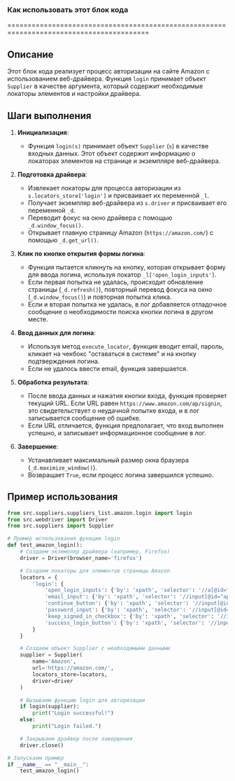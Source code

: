 ### **Как использовать этот блок кода**

=========================================================================================

Описание
-------------------------
Этот блок кода реализует процесс авторизации на сайте Amazon с использованием веб-драйвера. Функция `login` принимает объект `Supplier` в качестве аргумента, который содержит необходимые локаторы элементов и настройки драйвера.

Шаги выполнения
-------------------------
1. **Инициализация**:
   - Функция `login(s)` принимает объект `Supplier` (`s`) в качестве входных данных. Этот объект содержит информацию о локаторах элементов на странице и экземпляре веб-драйвера.

2. **Подготовка драйвера**:
   - Извлекает локаторы для процесса авторизации из `s.locators_store['login']` и присваивает их переменной `_l`.
   - Получает экземпляр веб-драйвера из `s.driver` и присваивает его переменной `_d`.
   - Переводит фокус на окно драйвера с помощью `_d.window_focus()`.
   - Открывает главную страницу Amazon (`https://amazon.com/`) с помощью `_d.get_url()`.

3. **Клик по кнопке открытия формы логина**:
   - Функция пытается кликнуть на кнопку, которая открывает форму для ввода логина, используя локатор `_l['open_login_inputs']`.
   - Если первая попытка не удалась, происходит обновление страницы (`_d.refresh()`), повторный перевод фокуса на окно (`_d.window_focus()`) и повторная попытка клика.
   - Если и вторая попытка не удалась, в лог добавляется отладочное сообщение о необходимости поиска кнопки логина в другом месте.

4. **Ввод данных для логина**:
   - Используя метод `execute_locator`, функция вводит email, пароль, кликает на чекбокс "оставаться в системе" и на кнопку подтверждения логина.
   - Если не удалось ввести email, функция завершается.

5. **Обработка результата**:
   - После ввода данных и нажатия кнопки входа, функция проверяет текущий URL. Если URL равен `https://www.amazon.com/ap/signin`, это свидетельствует о неудачной попытке входа, и в лог записывается сообщение об ошибке.
   - Если URL отличается, функция предполагает, что вход выполнен успешно, и записывает информационное сообщение в лог.

6. **Завершение**:
   - Устанавливает максимальный размер окна браузера (`_d.maximize_window()`).
   - Возвращает `True`, если процесс логина завершился успешно.

Пример использования
-------------------------

```python
from src.suppliers.suppliers_list.amazon.login import login
from src.webdriver import Driver
from src.suppliers import Supplier

# Пример использования функции login
def test_amazon_login():
    # Создаем экземпляр драйвера (например, Firefox)
    driver = Driver(browser_name='firefox')

    # Создаем локаторы для элементов страницы Amazon
    locators = {
        'login': {
            'open_login_inputs': {'by': 'xpath', 'selector': '//a[@id="nav-link-accountList"]', 'event': 'click()'},
            'email_input': {'by': 'xpath', 'selector': '//input[@id="ap_email"]', 'event': 'send_keys("test@example.com")'},
            'continue_button': {'by': 'xpath', 'selector': '//input[@id="continue"]', 'event': 'click()'},
            'password_input': {'by': 'xpath', 'selector': '//input[@id="ap_password"]', 'event': 'send_keys("password")', 'timeout': 5},
            'keep_signed_in_checkbox': {'by': 'xpath', 'selector': '//input[@name="rememberMe"]', 'event': 'click()'},
            'success_login_button': {'by': 'xpath', 'selector': '//input[@id="signInSubmit"]', 'event': 'click()'}
        }
    }

    # Создаем объект Supplier с необходимыми данными
    supplier = Supplier(
        name='Amazon',
        url='https://amazon.com/',
        locators_store=locators,
        driver=driver
    )

    # Вызываем функцию login для авторизации
    if login(supplier):
        print("Login successful!")
    else:
        print("Login failed.")

    # Закрываем драйвер после завершения
    driver.close()

# Запускаем пример
if __name__ == "__main__":
    test_amazon_login()
